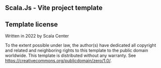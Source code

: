 ## Scala.Js - Vite project template

Template license
----------------
Written in 2022 by Scala Center

To the extent possible under law, the author(s) have dedicated all copyright and related
and neighboring rights to this template to the public domain worldwide.
This template is distributed without any warranty. See <https://creativecommons.org/publicdomain/zero/1.0/>.

